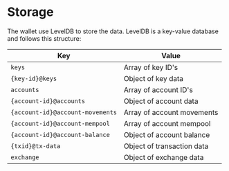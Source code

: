 # Storage

The wallet use LevelDB to store the data. LevelDB is a key-value database and follows this structure:

| Key                              | Value                      |
|----------------------------------|----------------------------|
| `keys`                           | Array of key ID's          |
| `{key-id}@keys`                  | Object of key data         |
| `accounts`                       | Array of account ID's      |
| `{account-id}@accounts`          | Object of account data     |
| `{account-id}@account-movements` | Array of account movements |
| `{account-id}@account-mempool`   | Array of account mempool   |
| `{account-id}@account-balance`   | Object of account balance  |
| `{txid}@tx-data`                 | Object of transaction data |
| `exchange`                       | Object of exchange data    |